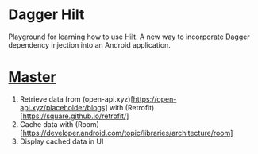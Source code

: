 # Dagger Hilt
Playground for learning how to use [Hilt](https://dagger.dev/hilt/). A new way to incorporate Dagger dependency injection into an Android application.


# [Master](https://github.com/mitchtabian/Dagger-Hilt-Playerground)
1. Retrieve data from (open-api.xyz)[https://open-api.xyz/placeholder/blogs] with (Retrofit)[https://square.github.io/retrofit/]
2. Cache data with (Room)[https://developer.android.com/topic/libraries/architecture/room]
3. Display cached data in UI


